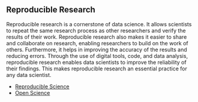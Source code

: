 ## Reproducible Research

Reproducible research is a cornerstone of data science. It allows scientists to repeat the same research process as other researchers and verify the results of their work. Reproducible research also makes it easier to share and collaborate on research, enabling researchers to build on the work of others. Furthermore, it helps in improving the accuracy of the results and reducing errors. Through the use of digital tools, code, and data analysis, reproducible research enables data scientists to improve the reliability of their findings. This makes reproducible research an essential practice for any data scientist.

  * [Reproducible Science](https://www.earthdatascience.org/courses/intro-to-earth-data-science/open-reproducible-science/get-started-open-reproducible-science/)
  * [Open Science](https://openscience.org/what-exactly-is-open-science/)
  
